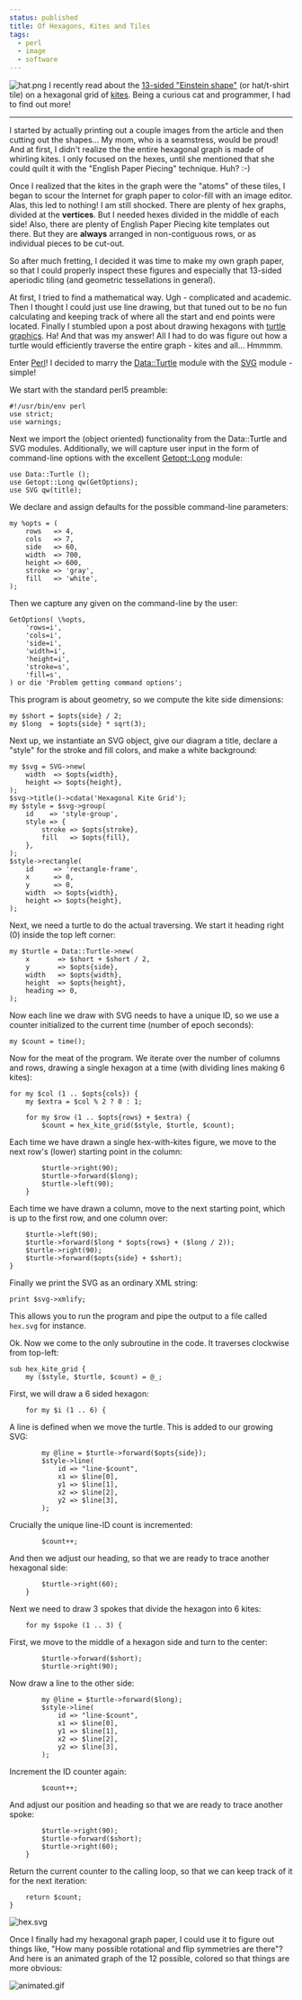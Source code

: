 ```yaml
---                                                                                                                                                                          
status: published
title: Of Hexagons, Kites and Tiles
tags:
  - perl
  - image
  - software
---
```


![hat.png](hat.png)
I recently read about the [13-sided "Einstein shape"](https://www.scientificamerican.com/article/newfound-mathematical-einstein-shape-creates-a-never-repeating-pattern/) (or hat/t-shirt tile) on a hexagonal grid of [kites](https://en.wikipedia.org/wiki/Kite_(geometry)). Being a curious cat and programmer, I had to find out more!

---

I started by actually printing out a couple images from the article and then cutting out the shapes... My mom, who is a seamstress, would be proud! And at first, I didn't realize the the entire hexagonal graph is made of whirling kites. I only focused on the hexes, until she mentioned that she could quilt it with the "English Paper Piecing" technique. Huh? :-)

Once I realized that the kites in the graph were the "atoms" of these tiles, I began to scour the Internet for graph paper to color-fill with an image editor. Alas, this led to nothing! I am still shocked. There are plenty of hex graphs, divided at the **vertices**. But I needed hexes divided in the middle of each side! Also, there are plenty of English Paper Piecing kite templates out there. But they are **always** arranged in non-contiguous rows, or as individual pieces to be cut-out.

So after much fretting, I decided it was time to make my own graph paper, so that I could properly inspect these figures and especially that 13-sided aperiodic tiling (and geometric tessellations in general).

At first, I tried to find a mathematical way. Ugh - complicated and academic. Then I thought I could just use line drawing, but that tuned out to be no fun calculating and keeping track of where all the start and end points were located. Finally I stumbled upon a post about drawing hexagons with [turtle graphics](https://en.wikipedia.org/wiki/Turtle_graphics). Ha! And that was my answer! All I had to do was figure out how a turtle would efficiently traverse the entire graph - kites and all... Hmmmm.

Enter [Perl](https://www.perl.org/)! I decided to marry the [Data::Turtle](https://metacpan.org/pod/Data::Turtle) module with the [SVG](https://metacpan.org/pod/SVG) module - simple!

We start with the standard perl5 preamble:

    #!/usr/bin/env perl
    use strict;
    use warnings;

Next we import the (object oriented) functionality from the Data::Turtle and SVG modules. Additionally, we will capture user input in the form of command-line options with the excellent [Getopt::Long](https://metacpan.org/pod/Getopt::Long) module:

    use Data::Turtle ();
    use Getopt::Long qw(GetOptions);
    use SVG qw(title);

We declare and assign defaults for the possible command-line parameters:

    my %opts = (
        rows   => 4,
        cols   => 7,
        side   => 60,
        width  => 700,
        height => 600,
        stroke => 'gray',
        fill   => 'white',
    );

Then we capture any given on the command-line by the user:

    GetOptions( \%opts,
        'rows=i',
        'cols=i',
        'side=i',
        'width=i',
        'height=i',
        'stroke=s',
        'fill=s',
    ) or die 'Problem getting command options';

This program is about geometry, so we compute the kite side dimensions:

    my $short = $opts{side} / 2;
    my $long  = $opts{side} * sqrt(3);

Next up, we instantiate an SVG object, give our diagram a title, declare a "style" for the stroke and fill colors, and make a white background:

    my $svg = SVG->new(
        width  => $opts{width},
        height => $opts{height},
    );
    $svg->title()->cdata('Hexagonal Kite Grid');
    my $style = $svg->group(
        id    => 'style-group',
        style => {
            stroke => $opts{stroke},
            fill   => $opts{fill},
        },
    );
    $style->rectangle(
        id     => 'rectangle-frame',
        x      => 0,
        y      => 0,
        width  => $opts{width},
        height => $opts{height},
    );

Next, we need a turtle to do the actual traversing. We start it heading right (0) inside the top left corner:

    my $turtle = Data::Turtle->new(
        x       => $short + $short / 2,
        y       => $opts{side},
        width   => $opts{width},
        height  => $opts{height},
        heading => 0,
    );

Now each line we draw with SVG needs to have a unique ID, so we use a counter initialized to the current time (number of epoch seconds):

    my $count = time();

Now for the meat of the program. We iterate over the number of columns and rows, drawing a single hexagon at a time (with dividing lines making 6 kites):

    for my $col (1 .. $opts{cols}) {
        my $extra = $col % 2 ? 0 : 1;

        for my $row (1 .. $opts{rows} + $extra) {
            $count = hex_kite_grid($style, $turtle, $count);

Each time we have drawn a single hex-with-kites figure, we move to the next row's (lower) starting point in the column:

            $turtle->right(90);
            $turtle->forward($long);
            $turtle->left(90);
        }

Each time we have drawn a column, move to the next starting point, which is up to the first row, and one column over:

        $turtle->left(90);
        $turtle->forward($long * $opts{rows} + ($long / 2));
        $turtle->right(90);
        $turtle->forward($opts{side} + $short);
    }

Finally we print the SVG as an ordinary XML string:

    print $svg->xmlify;

This allows you to run the program and pipe the output to a file called `hex.svg` for instance.

Ok. Now we come to the only subroutine in the code. It traverses clockwise from top-left:

    sub hex_kite_grid {
        my ($style, $turtle, $count) = @_;

First, we will draw a 6 sided hexagon:

        for my $i (1 .. 6) {

A line is defined when we move the turtle. This is added to our growing SVG:

            my @line = $turtle->forward($opts{side});
            $style->line(
                id => "line-$count",
                x1 => $line[0],
                y1 => $line[1],
                x2 => $line[2],
                y2 => $line[3],
            );

Crucially the unique line-ID count is incremented:

            $count++;

And then we adjust our heading, so that we are ready to trace another hexagonal side:

            $turtle->right(60);
        }

Next we need to draw 3 spokes that divide the hexagon into 6 kites:

        for my $spoke (1 .. 3) {

First, we move to the middle of a hexagon side and turn to the center:

            $turtle->forward($short);
            $turtle->right(90);

Now draw a line to the other side:

            my @line = $turtle->forward($long);
            $style->line(
                id => "line-$count",
                x1 => $line[0],
                y1 => $line[1], 
                x2 => $line[2],
                y2 => $line[3],
            );

Increment the ID counter again:

            $count++;

And adjust our position and heading so that we are ready to trace another spoke:

            $turtle->right(90);
            $turtle->forward($short);
            $turtle->right(60);
        }

Return the current counter to the calling loop, so that we can keep track of it for the next iteration:

        return $count;
    }

![hex.svg](hex.svg)

Once I finally had my hexagonal graph paper, I could use it to figure out things like, "How many possible rotational and flip symmetries are there"? And here is an animated graph of the 12 possible, colored so that things are more obvious:

![animated.gif](animated.gif)
